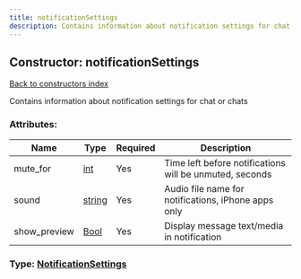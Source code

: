 ```yaml
---
title: notificationSettings
description: Contains information about notification settings for chat or chats
---
```

## Constructor: notificationSettings  
[Back to constructors index](index.md)



Contains information about notification settings for chat or chats

### Attributes:

| Name     |    Type       | Required | Description |
|----------|---------------|----------|-------------|
|mute\_for|[int](../types/int.md) | Yes|Time left before notifications will be unmuted, seconds|
|sound|[string](../types/string.md) | Yes|Audio file name for notifications, iPhone apps only|
|show\_preview|[Bool](../types/Bool.md) | Yes|Display message text/media in notification|



### Type: [NotificationSettings](../types/NotificationSettings.md)


